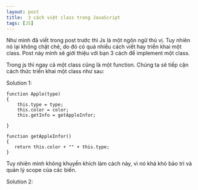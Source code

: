 ```yaml
---
layout: post
title:  3 cách việt class trong JavaScript
tags: [JS]
---
```


Như mình đã viết trong post trước thì Js là một ngôn ngữ thú vị. Tuy nhiên nó lại không chặt chẽ, do đó có quá nhiều cách viết hay triển khai một class. Post này mình sẽ giới thiệu với bạn 3 cách để implement một class. 

Trong js thì ngay cả một class cũng là một function. Chúng ta sẽ tiếp cận cách thức triển khai một class như sau:

Solution 1: 
~~~~
function Apple(type)
{
    this.type = type;
    this.color = color;
    this.getInfo = getAppleInfor;

}

function getAppleInfor()
{
   return this.color + "" + this.type;
}
~~~~

Tuy nhiên mình không khuyến khích làm cách này, vì nó khá khó bảo trì và quản lý scope của các biến. 

Solution 2:

